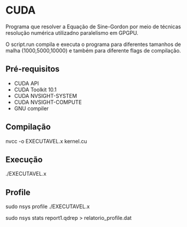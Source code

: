 # CUDA

Programa que resolver a Equação de Sine-Gordon por meio de técnicas resolução numérica utilizadno paralelismo em GPGPU.

O script.run compila e executa o programa para diferentes tamanhos de malha (1000,5000,10000) e também para diferente flags de compilação.

## Pré-requisitos

- CUDA API
- CUDA Toolkit 10.1
- CUDA NVSIGHT-SYSTEM
- CUDA NVSIGHT-COMPUTE
- GNU compiler

## Compilação

nvcc -o EXECUTAVEL.x kernel.cu

## Execução 

./EXECUTAVEL.x

## Profile 

sudo nsys profile ./EXECUTAVEL.x

sudo nsys stats report1.qdrep > relatorio_profile.dat
